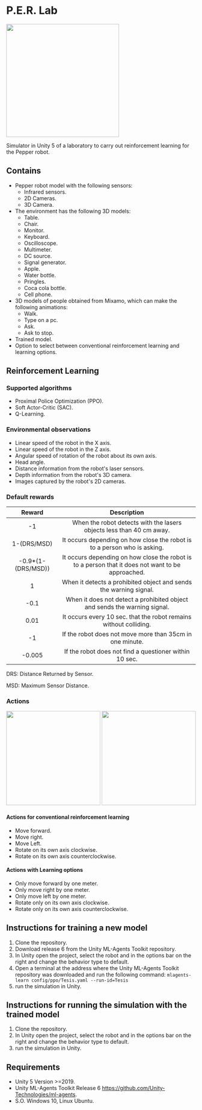 # P.E.R. Lab

<img src="https://github.com/JorgeSebastianML/Unity_simulation_pepper_robot/blob/main/Img/LOGO_PERLAB-03.png " width="300" height="300">

Simulator in Unity 5 of a laboratory to carry out reinforcement learning for the Pepper robot.

## Contains
* Pepper robot model with the following sensors:
  * Infrared sensors.
  * 2D Cameras. 
  * 3D Camera.
* The environment has the following 3D models:
  * Table.
  * Chair.
  * Monitor.
  * Keyboard.
  * Oscilloscope.
  * Multimeter.
  * DC source.
  * Signal generator.
  * Apple.
  * Water bottle.
  * Pringles. 
  * Coca cola bottle.
  * Cell phone. 
* 3D models of people obtained from Mixamo, which can make the following animations:
  * Walk. 
  * Type on a pc.
  * Ask.
  * Ask to stop.
* Trained model.
* Option to select between conventional reinforcement learning and learning options.

## Reinforcement Learning

### Supported algorithms
* Proximal Police Optimization (PPO).
* Soft Actor-Critic (SAC).
* Q-Learning.

### Environmental observations
* Linear speed of the robot in the X axis.
* Linear speed of the robot in the Z axis.
* Angular speed of rotation of the robot about its own axis.
* Head angle.
* Distance information from the robot's laser sensors.
* Depth information from the robot's 3D camera.
* Images captured by the robot's 2D cameras.

### Default rewards

|       Reward       |                                            Description                                            |
|:------------------:|:-------------------------------------------------------------------------------------------------:|
|         -1         | When the robot detects with the lasers objects less than 40 cm away.                              |
|     1-(DRS/MSD)    | It occurs depending on how close the robot is to a person who is asking.                          |
| -0.9*(1-(DRS/MSD)) | It occurs depending on how close the robot is to a person that it does not want to be approached. |
|          1         | When it detects a prohibited object and sends the warning signal.                                 |
|        -0.1        | When it does not detect a prohibited object and sends the warning signal.                         |
|        0.01        | It occurs every 10 sec. that the robot remains without colliding.                                 |
|         -1         | If the robot does not move more than 35cm in one minute.                                          |
|       -0.005       | If the robot does not find a questioner within 10 sec.                                            |

DRS: Distance Returned by Sensor.

MSD: Maximum Sensor Distance.

### Actions
<img src="https://github.com/JorgeSebastianML/Unity_simulation_pepper_robot/blob/main/Img/direcciones_robot-05.png " width="250" height="250">
<img src="https://github.com/JorgeSebastianML/Unity_simulation_pepper_robot/blob/main/Img/Opera_dialogo-06.png " width="250" height="250">

#### Actions for conventional reinforcement learning
* Move forward.
* Move right.
* Move Left. 
* Rotate on its own axis clockwise.
* Rotate on its own axis counterclockwise.

#### Actions with Learning options
* Only move forward by one meter.
* Only move right by one meter.
* Only move left by one meter.
* Rotate only on its own axis clockwise.
* Rotate only on its own axis counterclockwise.

## Instructions for training a new model
1. Clone the repository.
2. Download release 6 from the Unity ML-Agents Toolkit repository.
3. In Unity open the project, select the robot and in the options bar on the right and change the behavior type to default.
4. Open a terminal at the address where the Unity ML-Agents Toolkit repository was downloaded and run the following command: ```mlagents-learn config/ppo/Tesis.yaml --run-id=Tesis```
5. run the simulation in Unity.

## Instructions for running the simulation with the trained model
1. Clone the repository.
2. In Unity open the project, select the robot and in the options bar on the right and change the behavior type to default.
3. run the simulation in Unity.

## Requirements
* Unity 5 Version >=2019.
* Unity ML-Agents Toolkit Release 6 https://github.com/Unity-Technologies/ml-agents.
* S.O. Windows 10, Linux Ubuntu. 
